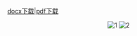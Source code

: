 [docx下载](./第46期竺山论剑.docx)|[pdf下载](./第46期竺山论剑.pdf)


<div align = center>
    <img src="../第46期竺山论剑_页面_1.png" alt="1">
    <img src="../第46期竺山论剑_页面_2.png" alt="2">
</div>